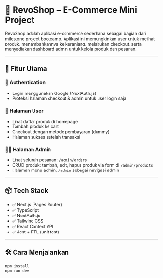 # 🛒 RevoShop – E-Commerce Mini Project

RevoShop adalah aplikasi e-commerce sederhana sebagai bagian dari milestone project bootcamp. Aplikasi ini memungkinkan user untuk melihat produk, menambahkannya ke keranjang, melakukan checkout, serta menyediakan dashboard admin untuk kelola produk dan pesanan.

---

## 🚀 Fitur Utama

### 🔐 Authentication
- Login menggunakan Google (NextAuth.js)
- Proteksi halaman checkout & admin untuk user login saja

### 🛒 Halaman User
- Lihat daftar produk di homepage
- Tambah produk ke cart
- Checkout dengan metode pembayaran (dummy)
- Halaman sukses setelah transaksi

### 🧑‍💼 Halaman Admin
- Lihat seluruh pesanan: `/admin/orders`
- CRUD produk: tambah, edit, hapus produk via form di `/admin/products`
- Halaman menu admin: `/admin` sebagai navigasi admin

---

## 📦 Tech Stack

- ✅ Next.js (Pages Router)
- ✅ TypeScript
- ✅ NextAuth.js
- ✅ Tailwind CSS
- ✅ React Context API
- ✅ Jest + RTL (unit test)

---

## 🛠️ Cara Menjalankan

```bash
npm install
npm run dev
